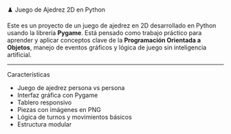 ♟️ Juego de Ajedrez 2D en Python

Este es un proyecto de un juego de ajedrez en 2D desarrollado en Python usando la librería **Pygame**. Está pensado como trabajo práctico para aprender y aplicar conceptos clave de la **Programación Orientada a Objetos**, manejo de eventos gráficos y lógica de juego sin inteligencia artificial.
- - - - - - - - - - - - - - - - - - - - -
 Características

- Juego de ajedrez persona vs persona
- Interfaz gráfica con Pygame
- Tablero responsivo
- Piezas con imágenes en PNG 
- Lógica de turnos y movimientos básicos
- Estructura modular
